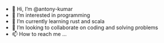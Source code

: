 - 👋 Hi, I’m @antony-kumar
- 👀 I’m interested in programming
- 🌱 I’m currently learning rust and scala
- 💞️ I’m looking to collaborate on coding and solving problems
- 📫 How to reach me ...

<!---
antony-kumar/antony-kumar is a ✨ special ✨ repository because its `README.md` (this file) appears on your GitHub profile.
You can click the Preview link to take a look at your changes.
--->
